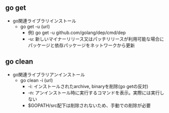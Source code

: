 ## go get

* go関連ライブラリインストール
  * go get -u (url)
    * 例) go get -u github.com/golang/dep/cmd/dep
    * -u: 新しいマイナーリリース又はパッチリリースが利用可能な場合にパッケージと依存パッケージをネットワークから更新

## go clean

* go関連ライブラリアンインストール
  * go clean -i (url)
    * -i: インストールされたarchive, binaryを削除(go getの反対)
    * -n: アンインストール時に実行するコマンドを表示。実際には実行しない
    * $GOPATH/src配下は削除されないため、手動での削除が必要